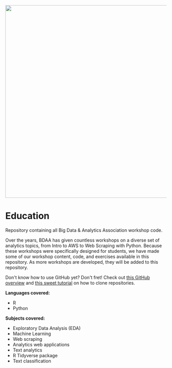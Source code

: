<p align="center">
  <img src="https://user-images.githubusercontent.com/25988130/60761473-70487700-a017-11e9-9bb4-6e26da55c569.png" width="600"/>
</p>

# Education
Repository containing all Big Data &amp; Analytics Association workshop code.

Over the years, BDAA has given countless workshops on a diverse set of analytics topics, from Intro to AWS to Web Scraping with Python. Because these workshops were specifically designed for students, we have made some of our workshop content, code, and exercises available in this repository. As more workshops are developed, they will be added to this repository.

Don't know how to use GitHub yet? Don't fret! Check out [this GitHub overview](https://www.howtogeek.com/180167/htg-explains-what-is-github-and-what-do-geeks-use-it-for/) and [this sweet tutorial](https://help.github.com/en/articles/cloning-a-repository) on how to clone repositories.

**Languages covered:**
 - R
 - Python

**Subjects covered:**
 - Exploratory Data Analysis (EDA)
 - Machine Learning
 - Web scraping
 - Analytics web applications
 - Text analytics
 - R Tidyverse package
 - Text classification
